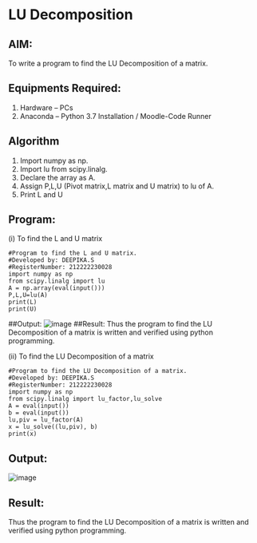 # LU Decomposition 

## AIM:
To write a program to find the LU Decomposition of a matrix.

## Equipments Required:
1. Hardware – PCs
2. Anaconda – Python 3.7 Installation / Moodle-Code Runner

## Algorithm
1. Import numpy as np.
2. Import lu from scipy.linalg.
3. Declare the array as A.
4. Assign P,L,U (Pivot matrix,L matrix and U matrix) to lu of A.
5. Print L and U
## Program:
(i) To find the L and U matrix
```
#Program to find the L and U matrix.
#Developed by: DEEPIKA.S
#RegisterNumber: 212222230028
import numpy as np
from scipy.linalg import lu
A = np.array(eval(input()))
P,L,U=lu(A)
print(L)
print(U)
```
##Output:
![image](https://user-images.githubusercontent.com/119393935/236671331-a10f2597-6ec1-47d6-b0e9-fb8707e953ec.png)
##Result:
Thus the program to find the LU Decomposition of a matrix is written and verified using python programming.

(ii) To find the LU Decomposition of a matrix
```
#Program to find the LU Decomposition of a matrix.
#Developed by: DEEPIKA.S 
#RegisterNumber: 212222230028
import numpy as np
from scipy.linalg import lu_factor,lu_solve
A = eval(input())
b = eval(input())
lu,piv = lu_factor(A)
x = lu_solve((lu,piv), b)
print(x)
```
## Output:
![image](https://user-images.githubusercontent.com/119393935/236671394-6d19dd5e-f4c2-4f44-88ce-c385dc23b256.png)
## Result:
Thus the program to find the LU Decomposition of a matrix is written and verified using python programming.

